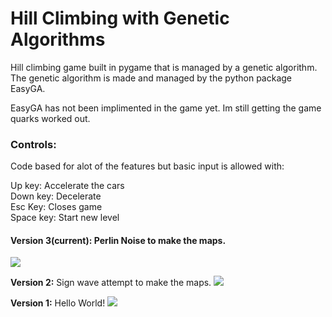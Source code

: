 # Hill Climbing with Genetic Algorithms
Hill climbing game built in pygame that is managed by a genetic algorithm. The genetic algorithm is made and managed by the python  package EasyGA.

EasyGA has not been implimented in the game yet. Im still getting the game quarks worked out.

### Controls:
Code based for alot of the features but basic input is allowed with:

Up key: Accelerate the cars  
Down key: Decelerate  
Esc Key: Closes game  
Space key: Start new level  

#### Version 3(current): Perlin Noise to make the maps.
![](https://github.com/danielwilczak101/Hill_Climbing/blob/media/images/version_3.png)

**Version 2:** Sign wave attempt to make the maps.
![](https://github.com/danielwilczak101/Hill_Climbing/blob/media/images/version_2.png)

**Version 1:** Hello World!
![](https://github.com/danielwilczak101/Hill_Climbing/blob/media/images/game_version_1.png)
